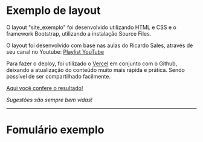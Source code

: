 # Exemplo de layout

O layout "site_exemplo" foi desenvolvido utilizando HTML e CSS e o framework Bootstrap, utilizando a instalação Source Files.

O layout foi desenvolvido com base nas aulas do Ricardo Sales, através de seu canal no Youtube: [Playlist YouTube](https://www.youtube.com/playlist?list=PLBbHLUbqqCrT1gBZtTminYijo8DVpPynE)

Para fazer o deploy, foi utilizado o [Vercel](https://vercel.com/) em conjunto com o Github, deixando a atualização do conteúdo muito mais rápida e prática. Sendo possível
de ser compartilhado facilmente.

[Aqui você confere o resultado!](https://sitebootstrap.vercel.app/)

_Sugestões são sempre bem vidas!_

---

# Fomulário exemplo
